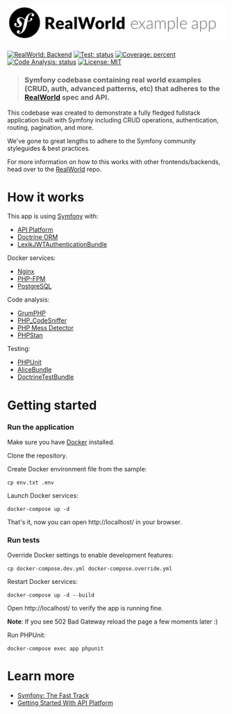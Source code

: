 # ![Symfony RealWorld Example App](logo.png)

[![RealWorld: Backend](https://img.shields.io/badge/RealWorld-Backend-blueviolet.svg)](https://github.com/gothinkster/realworld)
[![Test: status](https://github.com/igoryok-zp/symfony-realworld-example-app/actions/workflows/test.yml/badge.svg)](https://github.com/igoryok-zp/symfony-realworld-example-app/actions/workflows/test.yml)
[![Coverage: percent](https://codecov.io/gh/igoryok-zp/symfony-realworld-example-app/branch/master/graph/badge.svg)](https://codecov.io/gh/igoryok-zp/symfony-realworld-example-app)
[![Code Analysis: status](https://github.com/igoryok-zp/symfony-realworld-example-app/actions/workflows/code-analysis.yml/badge.svg)](https://github.com/igoryok-zp/symfony-realworld-example-app/actions/workflows/code-analysis.yml)
[![License: MIT](https://img.shields.io/badge/License-MIT-yellowgreen.svg)](https://opensource.org/licenses/MIT)

> ### Symfony codebase containing real world examples (CRUD, auth, advanced patterns, etc) that adheres to the [RealWorld](https://github.com/gothinkster/realworld) spec and API.


This codebase was created to demonstrate a fully fledged fullstack application built with Symfony including CRUD operations, authentication, routing, pagination, and more.

We've gone to great lengths to adhere to the Symfony community styleguides & best practices.

For more information on how to this works with other frontends/backends, head over to the [RealWorld](https://github.com/gothinkster/realworld) repo.



# How it works

This app is using [Symfony](https://symfony.com/) with:

- [API Platform](https://api-platform.com/)
- [Doctrine ORM](https://github.com/doctrine/orm/)
- [LexikJWTAuthenticationBundle](https://github.com/lexik/LexikJWTAuthenticationBundle)

Docker services:

- [Nginx](https://hub.docker.com/_/nginx)
- [PHP-FPM](https://hub.docker.com/_/php)
- [PostgreSQL](https://hub.docker.com/_/postgres)

Code analysis:

- [GrumPHP](https://github.com/phpro/grumphp)
- [PHP_CodeSniffer](https://github.com/squizlabs/PHP_CodeSniffer)
- [PHP Mess Detector](https://phpmd.org/)
- [PHPStan](https://phpstan.org/)

Testing:

- [PHPUnit](https://phpunit.de/)
- [AliceBundle](https://github.com/theofidry/AliceBundle)
- [DoctrineTestBundle](https://github.com/dmaicher/doctrine-test-bundle)



# Getting started

### Run the application

Make sure you have [Docker](https://docs.docker.com/get-docker/) installed.

Clone the repository.

Create Docker environment file from the sample:
```
cp env.txt .env
```

Launch Docker services:
```
docker-compose up -d
```

That's it, now you can open http://localhost/ in your browser.

### Run tests

Override Docker settings to enable development features:
```
cp docker-compose.dev.yml docker-compose.override.yml
```

Restart Docker services:
```
docker-compose up -d --build
```

Open http://localhost/ to verify the app is running fine.

**Note**: If you see 502 Bad Gateway reload the page a few moments later :)

Run PHPUnit:
```
docker-compose exec app phpunit
```



# Learn more

- [Symfony: The Fast Track](https://symfony.com/doc/current/the-fast-track/en/index.html)
- [Getting Started With API Platform](https://api-platform.com/docs/distribution/)

